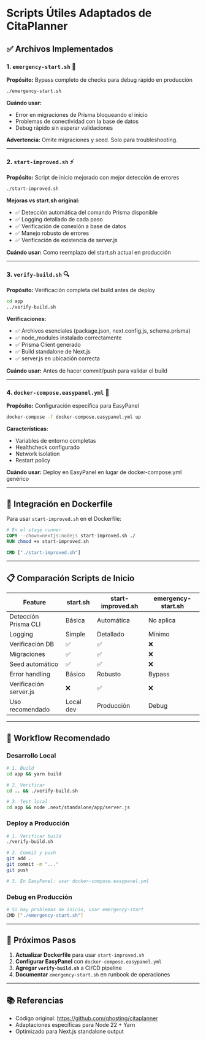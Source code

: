 # Scripts Útiles Adaptados de CitaPlanner

## ✅ Archivos Implementados

### 1. `emergency-start.sh` 🚨
**Propósito:** Bypass completo de checks para debug rápido en producción

```bash
./emergency-start.sh
```

**Cuándo usar:**
- Error en migraciones de Prisma bloqueando el inicio
- Problemas de conectividad con la base de datos
- Debug rápido sin esperar validaciones

**Advertencia:** Omite migraciones y seed. Solo para troubleshooting.

---

### 2. `start-improved.sh` ⚡
**Propósito:** Script de inicio mejorado con mejor detección de errores

```bash
./start-improved.sh
```

**Mejoras vs start.sh original:**
- ✅ Detección automática del comando Prisma disponible
- ✅ Logging detallado de cada paso
- ✅ Verificación de conexión a base de datos
- ✅ Manejo robusto de errores
- ✅ Verificación de existencia de server.js

**Cuándo usar:** Como reemplazo del start.sh actual en producción

---

### 3. `verify-build.sh` 🔍
**Propósito:** Verificación completa del build antes de deploy

```bash
cd app
../verify-build.sh
```

**Verificaciones:**
- ✅ Archivos esenciales (package.json, next.config.js, schema.prisma)
- ✅ node_modules instalado correctamente
- ✅ Prisma Client generado
- ✅ Build standalone de Next.js
- ✅ server.js en ubicación correcta

**Cuándo usar:** Antes de hacer commit/push para validar el build

---

### 4. `docker-compose.easypanel.yml` 🐳
**Propósito:** Configuración específica para EasyPanel

```bash
docker-compose -f docker-compose.easypanel.yml up
```

**Características:**
- Variables de entorno completas
- Healthcheck configurado
- Network isolation
- Restart policy

**Cuándo usar:** Deploy en EasyPanel en lugar de docker-compose.yml genérico

---

## 🚀 Integración en Dockerfile

Para usar `start-improved.sh` en el Dockerfile:

```dockerfile
# En el stage runner
COPY --chown=nextjs:nodejs start-improved.sh ./
RUN chmod +x start-improved.sh

CMD ["./start-improved.sh"]
```

---

## 📋 Comparación Scripts de Inicio

| Feature | start.sh | start-improved.sh | emergency-start.sh |
|---------|----------|-------------------|-------------------|
| Detección Prisma CLI | Básica | Automática | No aplica |
| Logging | Simple | Detallado | Mínimo |
| Verificación DB | ✅ | ✅ | ❌ |
| Migraciones | ✅ | ✅ | ❌ |
| Seed automático | ✅ | ✅ | ❌ |
| Error handling | Básico | Robusto | Bypass |
| Verificación server.js | ❌ | ✅ | ❌ |
| Uso recomendado | Local dev | Producción | Debug |

---

## 🔄 Workflow Recomendado

### Desarrollo Local
```bash
# 1. Build
cd app && yarn build

# 2. Verificar
cd .. && ./verify-build.sh

# 3. Test local
cd app && node .next/standalone/app/server.js
```

### Deploy a Producción
```bash
# 1. Verificar build
./verify-build.sh

# 2. Commit y push
git add .
git commit -m "..."
git push

# 3. En EasyPanel: usar docker-compose.easypanel.yml
```

### Debug en Producción
```bash
# Si hay problemas de inicio, usar emergency-start
CMD ["./emergency-start.sh"]
```

---

## 🎯 Próximos Pasos

1. **Actualizar Dockerfile** para usar `start-improved.sh`
2. **Configurar EasyPanel** con `docker-compose.easypanel.yml`
3. **Agregar `verify-build.sh`** a CI/CD pipeline
4. **Documentar** `emergency-start.sh` en runbook de operaciones

---

## 📚 Referencias

- Código original: https://github.com/qhosting/citaplanner
- Adaptaciones específicas para Node 22 + Yarn
- Optimizado para Next.js standalone output

